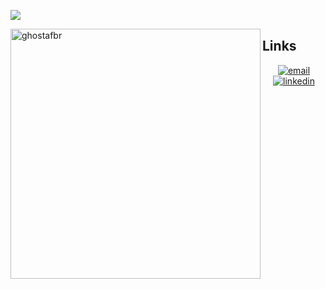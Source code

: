 <!-- ![](https://github.com/matyo91/matyo91/raw/main/assets/github.gif) -->
![](https://github.com/ghostafbr/ghostafbr/raw/master/img/gitIntrobig.gif)



<!-- <p align="center">
  <img src="https://media.giphy.com/media/yjos61Qgsy17q/giphy.gif">
</p> -->

<p><img align="left" src="https://github-readme-stats.vercel.app/api/top-langs?username=ghostafbr&show_icons=true&locale=en&layout=compact" alt="ghostafbr" width="400px" /></p>

<!-- <p>&nbsp;<img align="center" src="https://github-readme-stats.vercel.app/api?username=ghostafbr&show_icons=true&locale=en" alt="ghostafbr" width="430px" height="191px"/></p> -->

<!-- <p align="center"><img align="center" src="https://github-readme-streak-stats.herokuapp.com/?user=ghostafbr&" alt="ghostafbr" width="430px" height="185px"/></p> -->

<!-- <br/><br/><br/><br/><br/><br/><br/><br/><br/> -->

## Links
<p align="center" >
  <a target=”_blank” href="mailto:andres.fbramirez@gmail.com"><img src="https://img.icons8.com/color/96/000000/gmail.png" alt="email"/></a>
  <a target=”_blank” href="https://www.linkedin.com/in/andres-fbr/"><img src="https://img.icons8.com/color/96/000000/linkedin.png" alt="linkedin"/></a>
</p>
